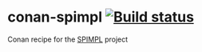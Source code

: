 # conan-spimpl [![Build status](https://ci.appveyor.com/api/projects/status/gixxbi36fl2vwf8l?svg=true)](https://ci.appveyor.com/project/kudzurunner/conan-spimpl)

Conan recipe for the [SPIMPL](https://github.com/oliora/samples) project
